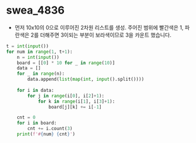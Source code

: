 # swea_4836

- 먼저 10x10의 0으로 이루어진 2차원 리스트를 생성. 주어진 범위에 빨간색은 1, 파란색은 2를 더해주면 3이되는 부분이 보라색이므로 3을 카운트 했습니다. 

```python
t = int(input())
for num in range(1, t+1):
    n = int(input())
    board = [[0] * 10 for _ in range(10)]
    data = []
    for _ in range(n):
        data.append(list(map(int, input().split())))
    
    for i in data:
        for j in range(i[0], i[2]+1):
            for k in range(i[1], i[3]+1):
                board[j][k] += i[-1]

    cnt = 0
    for i in board:
        cnt += i.count(3)
    print(f'#{num} {cnt}')

```

